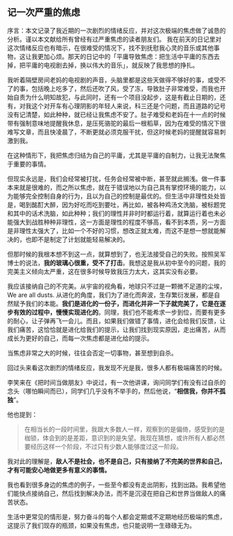 ## 记一次严重的焦虑

序言：本文记录了我近期的一次剧烈的情绪反应，并对这次极端的焦虑做了诚恳的分析。谨以本文献给所有曾经有过严重焦虑的读者朋友们。
我在前天的日记里对这次情绪反应也有暗示，在很难受的情况下，找不到抚慰我心灵的音乐或其他事物，这让我更加心烦。那天的日记中的「平庸导致焦虑：把生活中平庸的东西去掉，把平庸的电视剧去掉，换以伟大的音乐」，就反映了我思想的挣扎。

我听着隔壁房间老妈的电视剧的声音，头脑里都是这些天做得不够好的事，或受不了的事，包括晚上吃多了，然后还吹了风，受了冻，导致肚子非常难受，而我也开始自责为什么明知故犯，与此同时，还有一个项目没起步，这是有截止日期的，还有，对我这个对开车有心理阴影的年轻人来说，科三还是个问题，而且道路的记号没有记清楚，如此种种，就已经让我焦虑不安了。肚子难受和老妈在十一点的时候带有强制意味地提醒我休息，是压死骆驼的最后一根稻草，因为在难受的情况下很难写文章，而且快凌晨了，不断更就必须克服干扰，但这时候老妈的提醒就容易刺激到我。

在这种情形下，我把焦虑归结为自己的平庸，尤其是平庸的自制力，让我无法聚焦于重要的事情。

但现实永远是，我们会经常被打扰，任务会经常被中断，甚至就此搁浅。做一件事本来就是很难的，而之所以焦虑，就在于错误地以为自己具有掌控环境的能力，以为能够完全控制自身的行为，且以为自己的控制是最优的。但生活中非理性处处皆是，喝到酩酊大醉，因为好吃而吃到要吐，再比如，被各种鸡汤文洗脑，被标题党和其中的话术洗脑，如此种种；我们的理性并非时时都运行着，就算运行着也未必能强大到战胜种种非理性，这一方面是理性的程度不够高，看不到本质，另一方面是非理性太强大了，比如一个不好的习惯，想改正就太难，而这不是想一想就能解决的，也即不是制定了计划就能轻易解决的。

但那时候的我根本想不到这一点，就算想到了，也无法接受自己的失败。按照吴军博士的说法，**我的玻璃心很重，受不了打击**。我想这是我从初中至今的问题，我的完美主义倾向太严重，这在很多时候导致我压力太大，这其实没有必要。

我应该接纳自己的不完美。从宇宙的视角看，地球只不过是一颗微不足道的尘埃，We are all dusts. 从进化的角度，我们为了进化而奔波，生存繁衍发展，都是自然赋予我们的本能。**我们是进化的一份子，而进化并非一下子就完美了，它是在逐步有效的过程中，慢慢实现进化的**。同理，我们也不能希求一步到位，而要有更多的耐心，让子弹再飞一会儿。而且，如果我们做错了事情，进化会给我们反馈，让我们痛苦，这恰恰就是进化给我们的提示，让我们找到现实原因，走出痛苦，从而成长为更好的自己，而每一次焦虑都是进化给的提示。

 

当焦虑非常之大的时候，往往会否定一切事物，甚至想到自杀。

回过头来看这次剧烈的情绪反应，我发现不光是我，很多人都有极端痛苦的时候。

李笑来在《把时间当做朋友》中说过，有一次他讲课，询问同学们有没有过自杀的念头（哪怕瞬间而已），同学们几乎没有不举手的，然后他说，“**相信我，你并不孤独**”。

他也提到：

> 在相当长的一段时间里，我跟大多数人一样，观察到的是偏倚，感受到的是枷锁，体会到的是差距，意识到的是失望。我现在猜想，或许所有人都必然要经历这样一个阶段，不过只有少数人能够度过这一阶段。

我对此的理解是，**敌人不是社会，也不是自己，只有接纳了不完美的世界和自己，才有可能安心地做更多有意义的事情。**

我也看到很多身边的焦虑的例子，一些至今都没有走出阴影，找到出路。我希望他们能快点接纳自己，然后找到解决办法，而不是沉浸在把自己和世界当做敌人的痛苦状态。

生活中更常见的情形是，努力奋斗的每个人都会定期或不定期地经历极端的焦虑，这提示了我们现存的瓶颈，如果没有焦虑，也只能说明一生碌碌无为。
